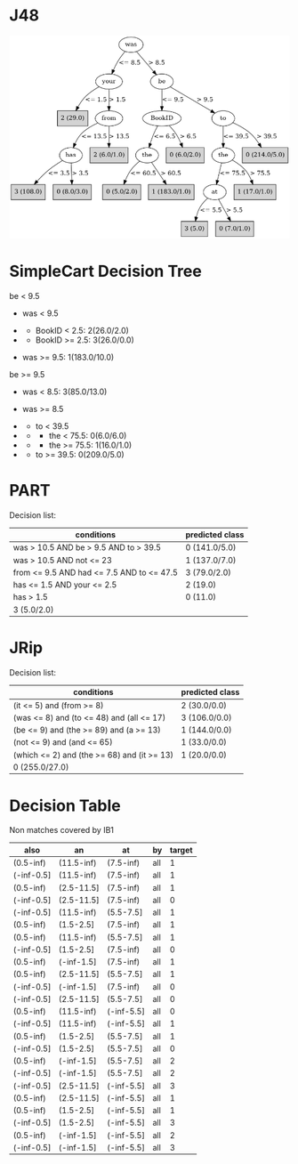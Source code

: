 # J48

![](last_J48_graph.png)

# SimpleCart Decision Tree

be < 9.5

* was < 9.5

*   * BookID < 2.5: 2(26.0/2.0)

*   * BookID >= 2.5: 3(26.0/0.0)

* was >= 9.5: 1(183.0/10.0)

be >= 9.5

* was < 8.5: 3(85.0/13.0)

* was >= 8.5

*   * to < 39.5

*   *   * the < 75.5: 0(6.0/6.0)

*   *   * the >= 75.5: 1(16.0/1.0)

*   * to >= 39.5: 0(209.0/5.0)

# PART

Decision list:

conditions|predicted class
---|---
was > 10.5 AND be > 9.5 AND to > 39.5| 0 (141.0/5.0)
was > 10.5 AND not <= 23| 1 (137.0/7.0)
from <= 9.5 AND had <= 7.5 AND to <= 47.5| 3 (79.0/2.0)
has <= 1.5 AND your <= 2.5| 2 (19.0)
has > 1.5| 0 (11.0)
| 3 (5.0/2.0)


# JRip

Decision list:

conditions|predicted class
---|---
(it <= 5) and (from >= 8)|2 (30.0/0.0)
(was <= 8) and (to <= 48) and (all <= 17)|3 (106.0/0.0)
(be <= 9) and (the >= 89) and (a >= 13)|1 (144.0/0.0)
(not <= 9) and (and <= 65)|1 (33.0/0.0)
(which <= 2) and (the >= 68) and (it >= 13)|1 (20.0/0.0)
|0 (255.0/27.0)


# Decision Table

Non matches covered by IB1

also|an|at|by|target
---|---|---|---|---
(0.5-inf)|(11.5-inf)|(7.5-inf)|all|1
(-inf-0.5]|(11.5-inf)|(7.5-inf)|all|1
(0.5-inf)|(2.5-11.5]|(7.5-inf)|all|1
(-inf-0.5]|(2.5-11.5]|(7.5-inf)|all|0
(-inf-0.5]|(11.5-inf)|(5.5-7.5]|all|1
(0.5-inf)|(1.5-2.5]|(7.5-inf)|all|1
(0.5-inf)|(11.5-inf)|(5.5-7.5]|all|1
(-inf-0.5]|(1.5-2.5]|(7.5-inf)|all|0
(0.5-inf)|(-inf-1.5]|(7.5-inf)|all|1
(0.5-inf)|(2.5-11.5]|(5.5-7.5]|all|1
(-inf-0.5]|(-inf-1.5]|(7.5-inf)|all|0
(-inf-0.5]|(2.5-11.5]|(5.5-7.5]|all|0
(0.5-inf)|(11.5-inf)|(-inf-5.5]|all|0
(-inf-0.5]|(11.5-inf)|(-inf-5.5]|all|1
(0.5-inf)|(1.5-2.5]|(5.5-7.5]|all|1
(-inf-0.5]|(1.5-2.5]|(5.5-7.5]|all|0
(0.5-inf)|(-inf-1.5]|(5.5-7.5]|all|2
(-inf-0.5]|(-inf-1.5]|(5.5-7.5]|all|2
(-inf-0.5]|(2.5-11.5]|(-inf-5.5]|all|3
(0.5-inf)|(2.5-11.5]|(-inf-5.5]|all|1
(0.5-inf)|(1.5-2.5]|(-inf-5.5]|all|1
(-inf-0.5]|(1.5-2.5]|(-inf-5.5]|all|3
(0.5-inf)|(-inf-1.5]|(-inf-5.5]|all|2
(-inf-0.5]|(-inf-1.5]|(-inf-5.5]|all|3


